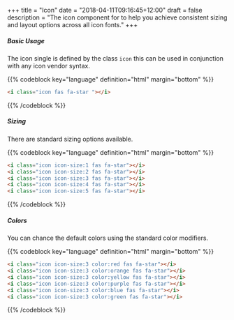 +++
title = "Icon"
date = "2018-04-11T09:16:45+12:00"
draft = false
description = "The icon component for to help you achieve consistent sizing and layout options across all icon fonts."
+++

##### Basic Usage

The icon single is defined by the class `icon` this can be used in conjunction with any icon vendor syntax.

{{% codeblock key="language" definition="html" margin="bottom" %}}
```html
<i class="icon fas fa-star "></i>
```
{{% /codeblock %}}

##### Sizing

There are standard sizing options available.

<i class="icon icon-size:1 fas fa-star"></i>
<i class="icon icon-size:2 fas fa-star"></i>
<i class="icon icon-size:3 fas fa-star"></i>
<i class="icon icon-size:4 fas fa-star"></i>
<i class="icon icon-size:5 fas fa-star"></i>

{{% codeblock key="language" definition="html" margin="bottom" %}}
```html
<i class="icon icon-size:1 fas fa-star"></i>
<i class="icon icon-size:2 fas fa-star"></i>
<i class="icon icon-size:3 fas fa-star"></i>
<i class="icon icon-size:4 fas fa-star"></i>
<i class="icon icon-size:5 fas fa-star"></i>
```
{{% /codeblock %}}

##### Colors

You can chance the default colors using the standard color modifiers.

<i class="icon icon-size:3 color:red fas fa-star"></i>
<i class="icon icon-size:3 color:orange fas fa-star"></i>
<i class="icon icon-size:3 color:yellow fas fa-star"></i>
<i class="icon icon-size:3 color:purple fas fa-star"></i>
<i class="icon icon-size:3 color:blue fas fa-star"></i>
<i class="icon icon-size:3 color:green fas fa-star"></i>

{{% codeblock key="language" definition="html" margin="bottom" %}}
```html
<i class="icon icon-size:3 color:red fas fa-star"></i>
<i class="icon icon-size:3 color:orange fas fa-star"></i>
<i class="icon icon-size:3 color:yellow fas fa-star"></i>
<i class="icon icon-size:3 color:purple fas fa-star"></i>
<i class="icon icon-size:3 color:blue fas fa-star"></i>
<i class="icon icon-size:3 color:green fas fa-star"></i>
```
{{% /codeblock %}}
